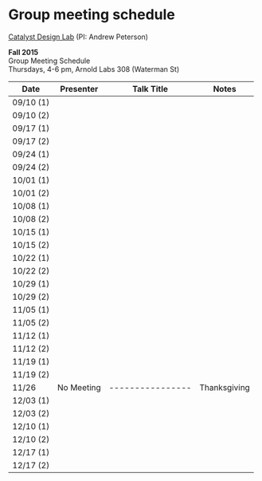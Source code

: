 # Group meeting schedule #
[Catalyst Design Lab](http://brown.edu/go/catalyst) (PI: Andrew Peterson)

**Fall 2015**  
Group Meeting Schedule  
Thursdays, 4-6 pm, Arnold Labs 308 (Waterman St)  


|   Date     |   Presenter   |   Talk Title                                              |   Notes   |
| ---------- | ------------- | --------------------------------------------------------- | --------- |
| 09/10 (1)  |               |                                                           |           |
| 09/10 (2)  |               |                                                           |           |
| 09/17 (1)  |               |                                                           |           |
| 09/17 (2)  |               |                                                           |           |
| 09/24 (1)  |               |                                                           |           |
| 09/24 (2)  |               |                                                           |           |
| 10/01 (1)  |               |                                                           |           |
| 10/01 (2)  |               |                                                           |           |
| 10/08 (1)  |               |                                                           |           |
| 10/08 (2)  |               |                                                           |           |
| 10/15 (1)  |               |                                                           |           |
| 10/15 (2)  |               |                                                           |           |
| 10/22 (1)  |               |                                                           |           |
| 10/22 (2)  |               |                                                           |           |
| 10/29 (1)  |               |                                                           |           |
| 10/29 (2)  |               |                                                           |           |
| 11/05 (1)  |               |                                                           |           |
| 11/05 (2)  |               |                                                           |           |
| 11/12 (1)  |               |                                                           |           |
| 11/12 (2)  |               |                                                           |           |
| 11/19 (1)  |               |                                                           |           |
| 11/19 (2)  |               |                                                           |           |
| 11/26      | No Meeting    | ----------------                                          | Thanksgiving |
| 12/03 (1)  |               |                                                           |           |
| 12/03 (2)  |               |                                                           |           |
| 12/10 (1)  |               |                                                           |           |
| 12/10 (2)  |               |                                                           |           |
| 12/17 (1)  |               |                                                           |           |
| 12/17 (2)  |               |                                                           |           |
